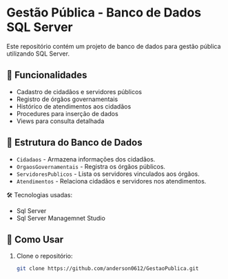 # Gestão Pública - Banco de Dados SQL Server

Este repositório contém um projeto de banco de dados para gestão pública utilizando SQL Server.

## 📌 Funcionalidades

- Cadastro de cidadãos e servidores públicos
- Registro de órgãos governamentais
- Histórico de atendimentos aos cidadãos
- Procedures para inserção de dados
- Views para consulta detalhada

## 📂 Estrutura do Banco de Dados

- `Cidadaos` - Armazena informações dos cidadãos.
- `OrgaosGovernamentais` - Registra os órgãos públicos.
- `ServidoresPublicos` - Lista os servidores vinculados aos órgãos.
- `Atendimentos` - Relaciona cidadãos e servidores nos atendimentos.

🛠️ Tecnologias usadas:
- Sql Server
- Sql Server Managemnet Studio
## 🚀 Como Usar

1. Clone o repositório:
   ```sh
   git clone https://github.com/anderson0612/GestaoPublica.git

